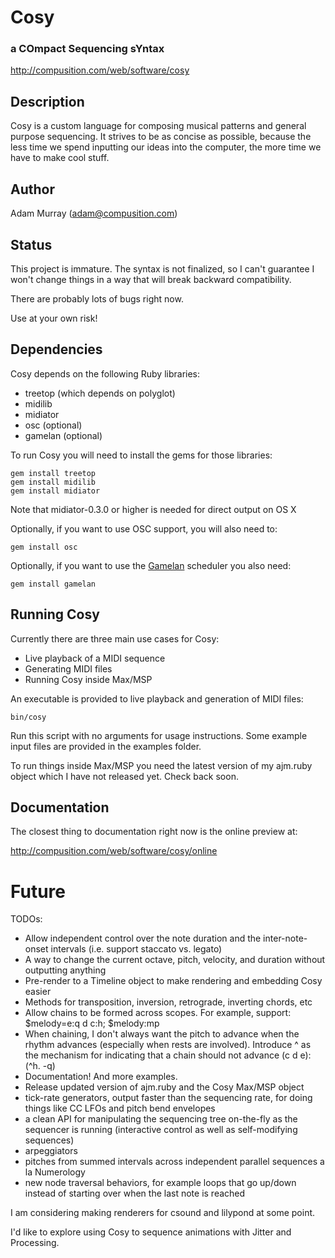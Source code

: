 #              Cosy 
###  a COmpact Sequencing sYntax

<http://compusition.com/web/software/cosy>   


## Description ##

Cosy is a custom language for composing musical patterns and
general purpose sequencing. It strives to be as concise as possible, because
the less time we spend inputting our ideas into the computer, the more time
we have to make cool stuff.

  
## Author ##

Adam Murray (adam@compusition.com)


## Status ##

This project is immature. The syntax is not finalized, so I can't guarantee
I won't change things in a way that will break backward compatibility.

There are probably lots of bugs right now. 

Use at your own risk!


## Dependencies ##

Cosy depends on the following Ruby libraries:

*  treetop (which depends on polyglot)
*  midilib 
*  midiator
*  osc (optional)
*  gamelan (optional)

To run Cosy you will need to install the gems for those libraries:

	gem install treetop
	gem install midilib
	gem install midiator

Note that midiator-0.3.0 or higher is needed for direct output on OS X

Optionally, if you want to use OSC support, you will also need to:

	gem install osc
	
Optionally, if you want to use the <a href="http://github.com/jvoorhis/gamelan">Gamelan</a> 
scheduler you also need:

	gem install gamelan	
	
	
## Running Cosy ##

Currently there are three main use cases for Cosy:

* Live playback of a MIDI sequence
* Generating MIDI files
* Running Cosy inside Max/MSP

An executable is provided to live playback and generation of MIDI files:

	bin/cosy
	
Run this script with no arguments for usage instructions.
Some example input files are provided in the examples folder. 

To run things inside Max/MSP you need the latest
version of my ajm.ruby object which I have not released yet. 
Check back soon.


## Documentation ##

The closest thing to documentation right now is the online preview at: 

<http://compusition.com/web/software/cosy/online>


# Future

TODOs:

* Allow independent control over the note duration and the inter-note-onset intervals
  (i.e. support staccato vs. legato)
* A way to change the current octave, pitch, velocity, and duration without
  outputting anything
* Pre-render to a Timeline object to make rendering and embedding Cosy easier
* Methods for transposition, inversion, retrograde, inverting chords, etc
* Allow chains to be formed across scopes. For example, support:<br/>
  $melody=e:q d c:h; $melody:mp
* When chaining, I don't always want the pitch to advance when the
  rhythm advances (especially when rests are involved). 
  Introduce ^ as the mechanism for indicating that a chain should not advance 
  (c d e):(^h. -q)
* Documentation! And more examples.
* Release updated version of ajm.ruby and the Cosy Max/MSP object
* tick-rate generators, output faster than the sequencing rate, for doing things like CC LFOs
  and pitch bend envelopes
* a clean API for manipulating the sequencing tree on-the-fly as the sequencer is running
  (interactive control as well as self-modifying sequences)
* arpeggiators
* pitches from summed intervals across independent parallel sequences a la Numerology
* new node traversal behaviors, for example loops that go up/down instead of starting over when the
  last note is reached

I am considering making renderers for csound and lilypond at some point.

I'd like to explore using Cosy to sequence animations with Jitter and Processing.

